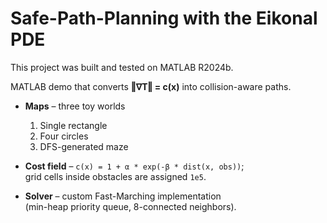 # Safe-Path-Planning with the Eikonal PDE

This project was built and tested on MATLAB R2024b.

MATLAB demo that converts **‖∇T‖ = c(x)** into collision-aware paths.

* **Maps** – three toy worlds  
  1. Single rectangle  
  2. Four circles  
  3. DFS-generated maze

* **Cost field** – `c(x) = 1 + α * exp(-β * dist(x, obs))`;  
  grid cells inside obstacles are assigned `1e5`.

* **Solver** – custom Fast-Marching implementation  
  (min-heap priority queue, 8-connected neighbors).

